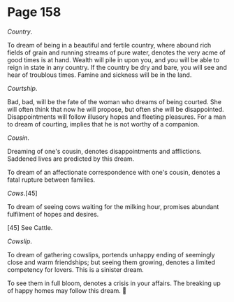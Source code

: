 # Page 158
_Country_.


To dream of being in a beautiful and fertile country, where abound
rich fields of grain and running streams of pure water,
denotes the very acme of good times is at hand. Wealth will pile
in upon you, and you will be able to reign in state in any country.
If the country be dry and bare, you will see and hear of troublous times.
Famine and sickness will be in the land.


_Courtship_.


Bad, bad, will be the fate of the woman who dreams of being courted. She will
often think that now he will propose, but often she will be disappointed.
Disappointments will follow illusory hopes and fleeting pleasures.
For a man to dream of courting, implies that he is not worthy of a companion.


_Cousin_.


Dreaming of one's cousin, denotes disappointments and afflictions.
Saddened lives are predicted by this dream.


To dream of an affectionate correspondence with one's cousin,
denotes a fatal rupture between families.


_Cows_.[45]


To dream of seeing cows waiting for the milking hour, promises abundant
fulfilment of hopes and desires.



[45] See Cattle.


_Cowslip_.


To dream of gathering cowslips, portends unhappy ending of seemingly close
and warm friendships; but seeing them growing, denotes a limited competency
for lovers. This is a sinister dream.


To see them in full bloom, denotes a crisis in your affairs.
The breaking up of happy homes may follow this dream.
